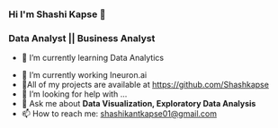 ### Hi I'm Shashi Kapse 👋 

### Data Analyst || Business Analyst

* 🌱 I’m currently learning Data Analytics
- 🔭 I’m currently working Ineuron.ai
- 👯All of my projects are available at https://github.com/Shashkapse
- 🤔 I’m looking for help with ...
- 💬 Ask me about  **Data Visualization, Exploratory Data Analysis**
- 📫 How to reach me: shashikantkapse01@gmail.com


